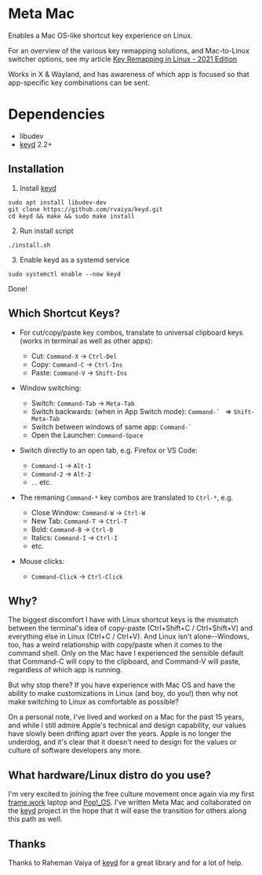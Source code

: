 # Meta Mac

Enables a Mac OS-like shortcut key experience on Linux.

For an overview of the various key remapping solutions, and Mac-to-Linux switcher options, see my article [Key Remapping in Linux - 2021 Edition](https://medium.com/@canadaduane/key-remapping-in-linux-2021-edition-47320999d2aa)

Works in X & Wayland, and has awareness of which app is focused so that app-specific key combinations can be sent.

# Dependencies

- libudev
- [keyd](https://github.com/rvaiya/keyd) 2.2+

## Installation


1. Install [keyd](https://github.com/rvaiya/keyd)

```
sudo apt install libudev-dev
git clone https://github.com/rvaiya/keyd.git
cd keyd && make && sudo make install
```

2. Run install script

```
./install.sh
```

3. Enable keyd as a systemd service

```
sudo systemctl enable --now keyd
```

Done!

## Which Shortcut Keys?

- For cut/copy/paste key combos, translate to universal clipboard keys (works in terminal as well as other apps):
  - Cut: `Command-X` -> `Ctrl-Del` 
  - Copy: `Command-C` -> `Ctrl-Ins`
  - Paste: `Command-V` -> `Shift-Ins`

- Window switching:
  - Switch: `Command-Tab` -> `Meta-Tab`
  - Switch backwards: (when in App Switch mode): ``Command-` `` => `Shift-Meta-Tab`
  - Switch between windows of same app: ``Command-` ``
  - Open the Launcher: `Command-Space`

- Switch directly to an open tab, e.g. Firefox or VS Code:
  - `Command-1` -> `Alt-1`
  - `Command-2` -> `Alt-2`
  - ... etc.

- The remaning `Command-*` key combos are translated to `Ctrl-*`, e.g.
  - Close Window: `Command-W` -> `Ctrl-W`
  - New Tab: `Command-T` -> `Ctrl-T`
  - Bold: `Command-B` -> `Ctrl-B`
  - Italics: `Command-I` -> `Ctrl-I`
  - etc.

- Mouse clicks:
  - `Command-Click` -> `Ctrl-Click`


## Why?

The biggest discomfort I have with Linux shortcut keys is the mismatch between the terminal's idea of copy-paste (Ctrl+Shift+C / Ctrl+Shift+V) and everything else in Linux (Ctrl+C / Ctrl+V). And Linux isn't alone--Windows, too, has a weird relationship with copy/paste when it comes to the command shell. Only on the Mac have I experienced the sensible default that Command-C will copy to the clipboard, and Command-V will paste, regardless of which app is running.

But why stop there? If you have experience with Mac OS and have the ability to make customizations in Linux (and boy, do you!) then why not make switching to Linux as comfortable as possible?

On a personal note, I've lived and worked on a Mac for the past 15 years, and while I still admire Apple's technical and design capability, our values have slowly been drifting apart over the years. Apple is no longer the underdog, and it's clear that it doesn't need to design for the values or culture of software developers any more.

## What hardware/Linux distro do you use?

I'm very excited to joining the free culture movement once again via my first [frame.work](https://frame.work) laptop and [Pop!_OS](https://pop.system76.com/). I've written Meta Mac and collaborated on the [keyd](https://github.com/rvaiya/keyd) project in the hope that it will ease the transition for others along this path as well.

## Thanks

Thanks to Raheman Vaiya of [keyd](https://github.com/rvaiya/keyd) for a great library and for a lot of help.